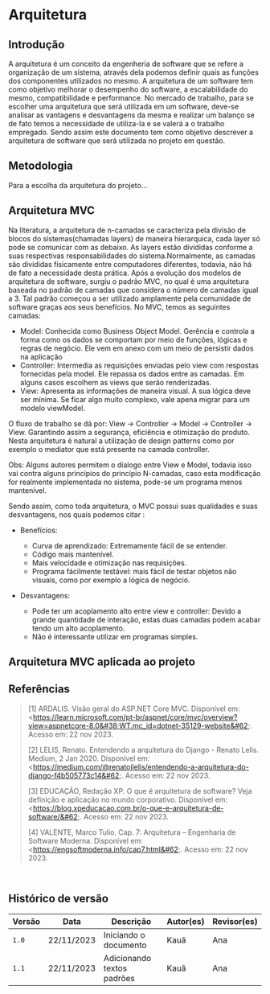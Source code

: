 # Arquitetura

## Introdução
A arquitetura é um conceito da engenheria de software que se refere a organização de um sistema, através dela podemos definir quais as funções dos componentes utilizados no mesmo. A arquitetura de um software tem como objetivo melhorar o desempenho do software, a escalabilidade do mesmo, compatibilidade e performance. No mercado de trabalho, para se escolher uma arquitetura que será utilizada em um software, deve-se analisar as vantagens e desvantagens da mesma e realizar um balanço se de fato temos a necessidade de utiliza-la e se valerá a o trabalho empregado. Sendo assim este documento tem como objetivo descrever a arquitetura de software que será utilizada no projeto em questão. 

## Metodologia

Para a escolha da arquitetura do projeto...

## Arquitetura MVC

 Na literatura, a arquitetura de n-camadas se caracteriza pela divisão de blocos do sistemas(chamadas layers) de maneira hierarquica, cada layer só pode se comunicar com as debaixo. As layers estão divididas conforme a suas respectivas responsabilidades do sistema.Normalmente, as camadas são divididas físicamente entre computadores diferentes, todavia, não há de fato a necessidade desta prática. 
 Após a evolução dos modelos de arquitetura de software, surgiu o padrão MVC, no qual é uma arquitetura baseada no padrão de camadas que considera o número de camadas igual a 3. Tal padrão começou a ser utilizado amplamente pela comunidade de software graças aos seus benefícios.
No MVC, temos as seguintes camadas:

- Model: Conhecida como Business Object Model. Gerência e controla a forma como os dados se comportam por meio de funções, lógicas e regras de negócio. Ele vem em anexo com um meio de persistir dados na aplicação
- Controller: Intermedia as requisições enviadas pelo view com respostas fornecidas pela model. Ele repassa os dados entre as camadas. Em alguns casos escolhem as views que serão renderizadas.
- View: Apresenta as informações de maneira visual. A sua lógica deve ser mínima. Se ficar algo muito complexo, vale apena migrar para um modelo viewModel.

O fluxo de trabalho se dá por: View → Controller → Model → Controller → View. Garantindo assim a  segurança, eficiência e otimização do produto. Nesta arquitetura é natural a utilização de design patterns como por exemplo o mediator que está presente na camada controller.

Obs: Alguns autores permitem o dialogo entre View e Model, todavia isso vai contra alguns princípios do princípio N-camadas, caso esta modificação for realmente implementada no sistema, pode-se um programa menos mantenível.

Sendo assim, como toda arquitetura, o MVC possui suas qualidades e suas desvantagens, nos quais podemos citar :

- Benefícios:
  - Curva de aprendizado: Extremamente fácil de se entender.
  - Código mais mantenível.
  - Mais velocidade e otimização nas requisições.
  - Programa fácilmente testável: mais fácil de testar objetos não visuais, como por exemplo a lógica de negócio.

- Desvantagens:
  - Pode ter um acoplamento alto entre view e controller: Devido a grande quantidade de interação, estas duas camadas podem acabar tendo um alto acoplamento.
  - Não é interessante utilizar em programas simples.

## Arquitetura MVC aplicada ao projeto

## Referências

> [1]   ARDALIS. Visão geral do ASP.NET Core MVC. Disponível em: &#60;https://learn.microsoft.com/pt-br/aspnet/core/mvc/overview?view=aspnetcore-8.0&#38;WT.mc_id=dotnet-35129-website&#62;. Acesso em: 22 nov 2023. 
>
> [2]   LELIS, Renato. Entendendo a arquitetura do Django - Renato Lelis. Medium, 2 Jan 2020. Disponível em: &#60;https://medium.com/@renatojlelis/entendendo-a-arquitetura-do-django-f4b505773c14&#62;. Acesso em: 22 nov 2023.
>
> [3]  EDUCAÇÃO, Redação XP. O que é arquitetura de software? Veja definição e aplicação no mundo corporativo. Disponível em: &#60;https://blog.xpeducacao.com.br/o-que-e-arquitetura-de-software/&#62;. Acesso em: 22 nov 2023. 
>
> [4]  VALENTE, Marco Tulio. Cap. 7: Arquitetura – Engenharia de Software Moderna. Disponível em: &#60;https://engsoftmoderna.info/cap7.html&#62;. Acesso em: 22 nov 2023. 

‌
## Histórico de versão

| Versão | Data       | Descrição                            | Autor(es)     |  Revisor(es) |
| ------ | ---------- | ------------------------------------ | ------------- | ------------ |
| `1.0`  | 22/11/2023 | Iniciando o documento                |    Kauã       |      Ana     |
| `1.1`  | 22/11/2023 | Adicionando textos padrões           |    Kauã       |      Ana     |


